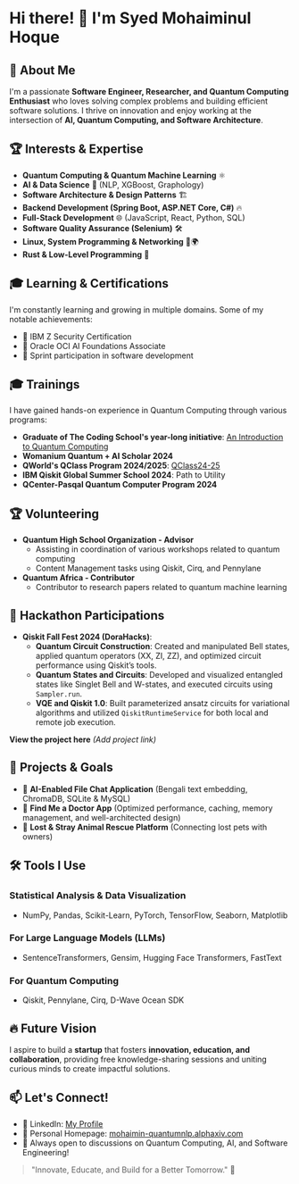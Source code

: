 # Hi there! 👋 I'm Syed Mohaiminul Hoque

## 🚀 About Me
I'm a passionate **Software Engineer, Researcher, and Quantum Computing Enthusiast** who loves solving complex problems and building efficient software solutions. I thrive on innovation and enjoy working at the intersection of **AI, Quantum Computing, and Software Architecture**.

## 🏆 Interests & Expertise
- **Quantum Computing & Quantum Machine Learning** ⚛️
- **AI & Data Science** 🤖 (NLP, XGBoost, Graphology)
- **Software Architecture & Design Patterns** 🏗️
- **Backend Development (Spring Boot, ASP.NET Core, C#)** 🔥
- **Full-Stack Development** 🌐 (JavaScript, React, Python, SQL)
- **Software Quality Assurance (Selenium)** 🛠️
- **Linux, System Programming & Networking** 🐧🌍
- **Rust & Low-Level Programming** 🦀

## 🎓 Learning & Certifications
I'm constantly learning and growing in multiple domains. Some of my notable achievements:
- 📜 IBM Z Security Certification
- 📜 Oracle OCI AI Foundations Associate
- 📜 Sprint participation in software development

## 🎓 Trainings
I have gained hands-on experience in Quantum Computing through various programs:
- **Graduate of The Coding School's year-long initiative**: [An Introduction to Quantum Computing](https://www.qubitbyqubit.org/programs)
- **Womanium Quantum + AI Scholar 2024**
- **QWorld's QClass Program 2024/2025**: [QClass24-25](https://qworld.net/qclass24-25/)
- **IBM Qiskit Global Summer School 2024**: Path to Utility
- **QCenter-Pasqal Quantum Computer Program 2024**

## 🏆 Volunteering
- **Quantum High School Organization - Advisor**
  - Assisting in coordination of various workshops related to quantum computing
  - Content Management tasks using Qiskit, Cirq, and Pennylane
- **Quantum Africa - Contributor**
  - Contributor to research papers related to quantum machine learning

## 🏅 Hackathon Participations
- **Qiskit Fall Fest 2024 (DoraHacks)**:
  - **Quantum Circuit Construction**: Created and manipulated Bell states, applied quantum operators (XX, ZI, ZZ), and optimized circuit performance using Qiskit’s tools.
  - **Quantum States and Circuits**: Developed and visualized entangled states like Singlet Bell and W-states, and executed circuits using `Sampler.run`.
  - **VQE and Qiskit 1.0**: Built parameterized ansatz circuits for variational algorithms and utilized `QiskitRuntimeService` for both local and remote job execution.

**View the project here** *(Add project link)*

## 📌 Projects & Goals
- 🚀 **AI-Enabled File Chat Application** (Bengali text embedding, ChromaDB, SQLite & MySQL)
- 🏥 **Find Me a Doctor App** (Optimized performance, caching, memory management, and well-architected design)
- 🐾 **Lost & Stray Animal Rescue Platform** (Connecting lost pets with owners)

## 🛠 Tools I Use
### **Statistical Analysis & Data Visualization**
- NumPy, Pandas, Scikit-Learn, PyTorch, TensorFlow, Seaborn, Matplotlib

### **For Large Language Models (LLMs)**
- SentenceTransformers, Gensim, Hugging Face Transformers, FastText

### **For Quantum Computing**
- Qiskit, Pennylane, Cirq, D-Wave Ocean SDK

## 🔥 Future Vision
I aspire to build a **startup** that fosters **innovation, education, and collaboration**, providing free knowledge-sharing sessions and uniting curious minds to create impactful solutions.

## 📫 Let's Connect!
- 💼 LinkedIn: [My Profile](https://www.linkedin.com/in/syed-mohaiminul-hoque-3397721ba/)
- 📝 Personal Homepage: [mohaimin-quantumnlp.alphaxiv.com](#)
- 💬 Always open to discussions on Quantum Computing, AI, and Software Engineering!

> "Innovate, Educate, and Build for a Better Tomorrow." 🚀
